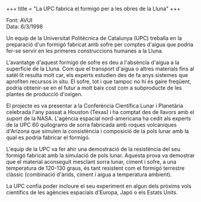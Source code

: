 +++
title = "La UPC fabrica el formigó per a les obres de la Lluna"
+++

Font: AVUI  
Data: 6/3/1998

Un equip de la Universitat Politècnica de Catalunya (UPC) treballa en la preparació d'un formigó fabricat amb sofre per comptes d'aigua que podria fer-se servir en les primeres construccions humanes a la Lluna.

L'avantatge d'aquest formigó de sofre es deu a l'absència d'aigua a la superfície de la Lluna. Com que el transport d'aigua o altres materials fins al satèl·lit resulta molt car, els experts estudien des de fa anys sistemes que aprofiten recursos in situ. El sofre, tot i que tampoc no hi és gaire freqüent, podria obtenir-se en el futur a molt baix cost com a subproducte de les plantes de producció d'oxigen.

El projecte es va presentar a la Conferència Científica Lunar i Planetària celebrada l'any passat a Houston (Texas) i ha comptat des de llavors amb el suport de la NASA. L'agència espacial nord-americana ha cedit als experts de la UPC 60 quilograms de sorra fabricada amb roques volcàniques d'Arizona que simulen la consistència i composició de la pols lunar amb la qual es podria fabricar el formigó.

L'equip de la UPC va fer ahir una demostració de la resistència del seu formigó fabricat amb la simulació de pols lunar. Aquesta prova va demostrar que el material aconseguit mesclant sorra lunar, ciment i sofre, a una temperatura de 120-130 graus, és tant resistent com el formigó terrestre clàssic (combinació d'àrids, ciment i aigua a temperatura ambient).

La UPC confia poder incloure el seu experiment en algun dels pròxims vols científics de les agències espacials d'Europa, Japó o els Estats Units.

